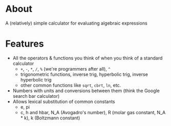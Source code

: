 # About
A (relatively) simple calculator for evaluating algebraic expressions

# Features
+ All the operators & functions you think of when you think of a standard calculator
  + `+`, `-`, `*`, `/`, `%` (we're programmers after all), `^`
  + trigonometric functions, inverse trig, hyperbolic trig, inverse hyperbolic trig
  + other common functions like `sqrt`, `cbrt`, `ln`, etc.
+ Numbers with units and conversions between them (think the Google search bar calculator)
+ Allows lexical substitution of common constants
  + e, pi
  + c, h and hbar, N_A (Avogadro's number), R (molar gas constant, N_A * k), k (Boltzmann constant)
